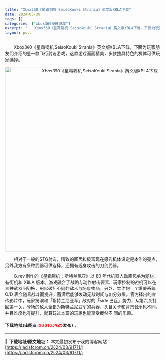 ```yaml
---
title: "Xbox360《星霜钢机 SeisoKouki Strania》英文版XBLA下载"
date: 2024-03-30
tags: []
categories: ["xbox360英日游戏"]
excerpt: "　　Xbox360《星霜钢机 SeisoKouki Strania》英文版XBLA下载，下面为玩家朋友们介绍的是一款飞行射击游戏，这款游戏画面精美，多款独具特色的机体可供玩家选择。 　　相对于一般的STG射击，精致的画面和极富现在感的机体设定是本作的亮点，另外我方有多种武器可供选择，还拥有近身攻击的&hellip;"
layout: post
---
```


 <p>　　Xbox360《星霜钢机 SeisoKouki Strania》英文版XBLA下载，下面为玩家朋友们介绍的是一款飞行射击游戏，这款游戏画面精美，多款独具特色的机体可供玩家选择。</p> <p align="center"><img align="" border="0" src="https://lad.sfcrom.cn/wp-content/uploads/2024/03/20240330_6607de4cc8e30.webp" width="600" alt="Xbox360《星霜钢机 SeisoKouki Strania》英文版XBLA下载" /></p> <p>　　相对于一般的STG射击，精致的画面和极富现在感的机体设定是本作的亮点，另外我方有多种武器可供选择，还拥有近身攻击的刀剑武器。</p> <p>　　G.rev 制作的《星霜钢机：斯特兰尼亚》以 80 年代机器人动画风格为题材，有街机和 XBLA 版本。游戏融合了战略与动作射击要素。玩家控制的战机可以在三种武器间切换，用以破坏不同的敌人与场景物品。另外，本作的一个重要系统 O/D 表会随着战斗而提升，蓄满后能够发动无敌时间与加分效果。官方释出的宣传影片中，玩家扮演和「斯特兰尼亚军」敌对的「side 巴瓦」势力，从第六关打回第一关，登场的敌人全部为斯特兰尼亚军的兵器，头目关卡和背景音乐也不同，并且难度也有提升，就算玩过本篇的玩家也能享受截然不 同的乐趣。</p> <p><h4>下载地址(由网友<font color="red">1508133425</font>发布)：</h4></p> 

---
📖 **下载地址/原文地址：** 本文最初发布于我的博客网站：[https://lad.sfcrom.cn/2024/03/91711/](https://lad.sfcrom.cn/2024/03/91711/)
